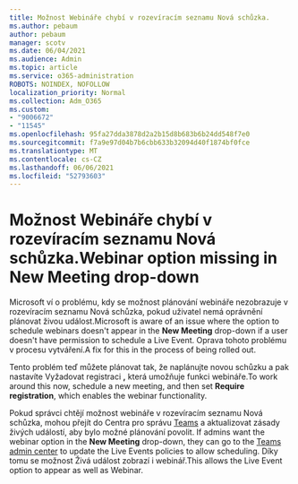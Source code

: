 ```yaml
---
title: Možnost Webináře chybí v rozevíracím seznamu Nová schůzka.
ms.author: pebaum
author: pebaum
manager: scotv
ms.date: 06/04/2021
ms.audience: Admin
ms.topic: article
ms.service: o365-administration
ROBOTS: NOINDEX, NOFOLLOW
localization_priority: Normal
ms.collection: Adm_O365
ms.custom:
- "9006672"
- "11545"
ms.openlocfilehash: 95fa27dda3878d2a2b15d8b683b6b24dd548f7e0
ms.sourcegitcommit: f7a9e97d04b7b6cbb633b32094d40f1874bf0fce
ms.translationtype: MT
ms.contentlocale: cs-CZ
ms.lasthandoff: 06/06/2021
ms.locfileid: "52793603"
---
```

# <a name="webinar-option-missing-in-new-meeting-drop-down"></a><span data-ttu-id="52a45-102">Možnost Webináře chybí v rozevíracím seznamu Nová schůzka.</span><span class="sxs-lookup"><span data-stu-id="52a45-102">Webinar option missing in New Meeting drop-down</span></span>

<span data-ttu-id="52a45-103">Microsoft ví o problému, kdy se možnost plánování webináře  nezobrazuje v rozevíracím seznamu Nová schůzka, pokud uživatel nemá oprávnění plánovat živou událost.</span><span class="sxs-lookup"><span data-stu-id="52a45-103">Microsoft is aware of an issue where the option to schedule webinars doesn't appear in the **New Meeting** drop-down if a user doesn't have permission to schedule a Live Event.</span></span> <span data-ttu-id="52a45-104">Oprava tohoto problému v procesu vytváření.</span><span class="sxs-lookup"><span data-stu-id="52a45-104">A fix for this in the process of being rolled out.</span></span>

<span data-ttu-id="52a45-105">Tento problém teď můžete plánovat tak, že naplánujte novou schůzku a pak nastavíte Vyžadovat registraci **,** která umožňuje funkci webináře.</span><span class="sxs-lookup"><span data-stu-id="52a45-105">To work around this now, schedule a new meeting, and then set **Require registration**, which enables the webinar functionality.</span></span>

<span data-ttu-id="52a45-106">Pokud správci chtějí možnost webináře v rozevíracím seznamu Nová schůzka, mohou přejít do Centra pro správu [Teams](https://admin.teams.microsoft.com/policies/broadcasts) a aktualizovat zásady živých událostí, aby bylo možné plánování povolit. </span><span class="sxs-lookup"><span data-stu-id="52a45-106">If admins want the webinar option in the **New Meeting** drop-down, they can go to the [Teams admin center](https://admin.teams.microsoft.com/policies/broadcasts) to update the Live Events policies to allow scheduling.</span></span> <span data-ttu-id="52a45-107">Díky tomu se možnost Živá událost zobrazí i webinář.</span><span class="sxs-lookup"><span data-stu-id="52a45-107">This allows the Live Event option to appear as well as Webinar.</span></span>